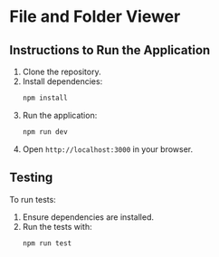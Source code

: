 # File and Folder Viewer

## Instructions to Run the Application

1. Clone the repository.
2. Install dependencies:
    ```bash
    npm install
    ```
3. Run the application:
    ```bash
    npm run dev
    ```
4. Open `http://localhost:3000` in your browser.

## Testing

To run tests:
1. Ensure dependencies are installed.
2. Run the tests with:
    ```bash
    npm run test
    ```

